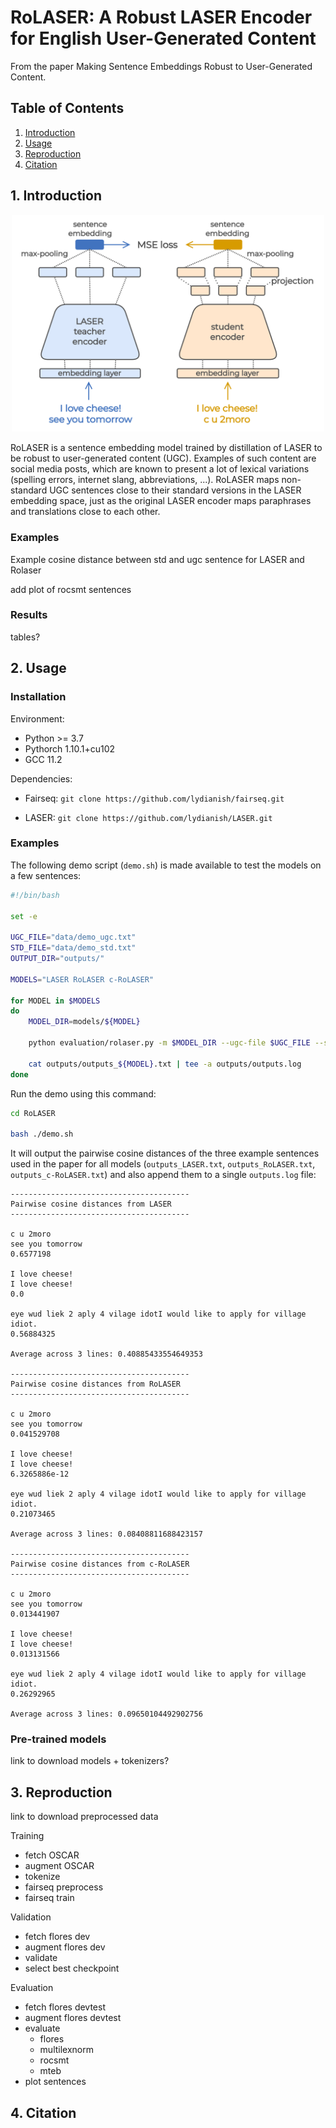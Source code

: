 # RoLASER: A Robust LASER Encoder for English User-Generated Content

From the paper Making Sentence Embeddings Robust to User-Generated Content.

## Table of Contents

1. [Introduction](#introduction)
2. [Usage](#usage)
3. [Reproduction](#reproduction)
4. [Citation](#citation)


## 1. Introduction <a name="introduction"></a>

<p align="center">
  <img alt="Teacher-Student distillation of LASER" width="500" src="./img/robust-laser.png">
</p>
      
RoLASER is a sentence embedding model trained by distillation of LASER to be robust to user-generated content (UGC). Examples of such content are social media posts, which are known to present a lot of lexical variations (spelling errors, internet slang, abbreviations, ...). RoLASER maps non-standard UGC sentences close to their standard versions in the LASER embedding space, just as the original LASER encoder maps paraphrases and translations close to each other.

### Examples

Example cosine distance between std and ugc sentence for LASER and Rolaser

add plot of rocsmt sentences

### Results

tables?

## 2. Usage <a name="usage"></a>

### Installation

Environment:
- Python >= 3.7
- Pythorch 1.10.1+cu102
- GCC 11.2

Dependencies:

- Fairseq: `git clone https://github.com/lydianish/fairseq.git`


- LASER: `git clone https://github.com/lydianish/LASER.git`

### Examples

The following demo script (`demo.sh`) is made available to test the models on a few sentences:

```bash
#!/bin/bash

set -e

UGC_FILE="data/demo_ugc.txt"
STD_FILE="data/demo_std.txt"
OUTPUT_DIR="outputs/"

MODELS="LASER RoLASER c-RoLASER"

for MODEL in $MODELS
do
    MODEL_DIR=models/${MODEL}

    python evaluation/rolaser.py -m $MODEL_DIR --ugc-file $UGC_FILE --std-file $STD_FILE -o $OUTPUT_DIR

    cat outputs/outputs_${MODEL}.txt | tee -a outputs/outputs.log
done
```

Run the demo using this command:

```bash
cd RoLASER

bash ./demo.sh
```

It will output the pairwise cosine distances of the three example sentences used in the paper for all models (`outputs_LASER.txt`, `outputs_RoLASER.txt`, `outputs_c-RoLASER.txt`) and also append them to a single `outputs.log` file:

```
----------------------------------------
Pairwise cosine distances from LASER
----------------------------------------

c u 2moro
see you tomorrow
0.6577198

I love cheese!
I love cheese!
0.0

eye wud liek 2 aply 4 vilage idotI would like to apply for village idiot.
0.56884325

Average across 3 lines: 0.40885433554649353

----------------------------------------
Pairwise cosine distances from RoLASER
----------------------------------------

c u 2moro
see you tomorrow
0.041529708

I love cheese!
I love cheese!
6.3265886e-12

eye wud liek 2 aply 4 vilage idotI would like to apply for village idiot.
0.21073465

Average across 3 lines: 0.08408811688423157

----------------------------------------
Pairwise cosine distances from c-RoLASER
----------------------------------------

c u 2moro
see you tomorrow
0.013441907

I love cheese!
I love cheese!
0.013131566

eye wud liek 2 aply 4 vilage idotI would like to apply for village idiot.
0.26292965

Average across 3 lines: 0.09650104492902756
```


### Pre-trained models

link to download models + tokenizers?

## 3. Reproduction <a name="reproduction"></a>

link to download preprocessed data

Training
- fetch OSCAR 
- augment OSCAR
- tokenize
- fairseq preprocess
- fairseq train

Validation
- fetch flores dev
- augment flores dev
- validate
- select best checkpoint

Evaluation
- fetch flores devtest
- augment flores devtest
- evaluate
    - flores
    - multilexnorm
    - rocsmt
    - mteb
- plot sentences

## 4. Citation <a name="citation"></a>

